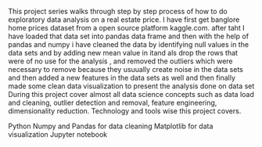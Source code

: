 This  project series walks through step by step process of how to do exploratory data analysis on a real estate price. I have first get banglore home prices dataset from a open source platform kaggle.com. after taht I have loaded that data set into pandas data frame and then with the help of pandas and numpy i have cleaned the data by identifying null values in the data sets and by adding  new mean value in itand als drop the rows that were of no use for the analysis , and removed the outliers which were necessary to remove because they usuually create noise in the data sets and then added a new features in the data sets as well and then finally made some clean data visualization  to present the analysis done on data set  During this project cover almost all data science concepts such as data load and cleaning, outlier detection and removal, feature engineering, dimensionality reduction. Technology and tools wise this project covers.

Python
Numpy and Pandas for data cleaning
Matplotlib for data visualization
Jupyter notebook
